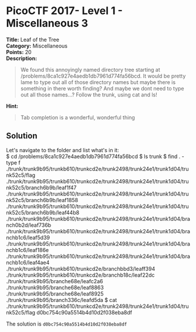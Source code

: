 # PicoCTF 2017- Level 1 - Miscellaneous 3

**Title:** Leaf of the Tree  
**Category:** Miscellaneous  
**Points:** 20  
**Description:**

>We found this annoyingly named directory tree starting at /problems/8ca1c927e4aedb1db7961d774fa56bcd. It would be pretty lame to type out all of those directory names but maybe there is something in there worth finding? And maybe we dont need to type out all those names...? Follow the trunk, using cat and ls!

**Hint:**

>Tab completion is a wonderful, wonderful thing 

## Solution

Let's navigate to the folder and list what's in it:  
	$ cd /problems/8ca1c927e4aedb1db7961d774fa56bcd
	$ ls
	trunk
	$ find . -type f
	./trunk/trunk9b95/trunkb610/trunkcd2e/trunk2498/trunk24e1/trunk1d04/trunk52c5/flag
	./trunk/trunk9b95/trunkb610/trunkcd2e/trunk2498/trunk24e1/trunk1d04/trunk52c5/branch6b9b/leaf1f47
	./trunk/trunk9b95/trunkb610/trunkcd2e/trunk2498/trunk24e1/trunk1d04/trunk52c5/branch6b9b/leaf1858
	./trunk/trunk9b95/trunkb610/trunkcd2e/trunk2498/trunk24e1/trunk1d04/trunk52c5/branch6b9b/leaf44b8
	./trunk/trunk9b95/trunkb610/trunkcd2e/trunk2498/trunk24e1/trunk1d04/branch0b2d/leaf736b
	./trunk/trunk9b95/trunkb610/trunkcd2e/trunk2498/trunk24e1/trunk1d04/branchb1c6/leaf5d39
	./trunk/trunk9b95/trunkb610/trunkcd2e/trunk2498/trunk24e1/trunk1d04/branchb1c6/leaf186e
	./trunk/trunk9b95/trunkb610/trunkcd2e/trunk2498/trunk24e1/trunk1d04/branchb1c6/leaf4ae4
	./trunk/trunk9b95/trunkb610/trunkcd2e/branchbbd3/leaff394
	./trunk/trunk9b95/trunkb610/trunkcd2e/branchb18c/leaf22dc
	./trunk/trunk9b95/branche68e/leafc2a6
	./trunk/trunk9b95/branche68e/leaf8863
	./trunk/trunk9b95/branche68e/leaf8925
	./trunk/trunk9b95/branch336c/leafd5da
	$ cat ./trunk/trunk9b95/trunkb610/trunkcd2e/trunk2498/trunk24e1/trunk1d04/trunk52c5/flag
	d0bc754c90a5514b4d10d2f038eba8df

The solution is `d0bc754c90a5514b4d10d2f038eba8df`